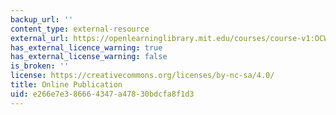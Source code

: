```yaml
---
backup_url: ''
content_type: external-resource
external_url: https://openlearninglibrary.mit.edu/courses/course-v1:OCW+6.042J+2T2019/about
has_external_licence_warning: true
has_external_license_warning: false
is_broken: ''
license: https://creativecommons.org/licenses/by-nc-sa/4.0/
title: Online Publication
uid: e266e7e3-8666-4347-a478-30bdcfa8f1d3
---
```

